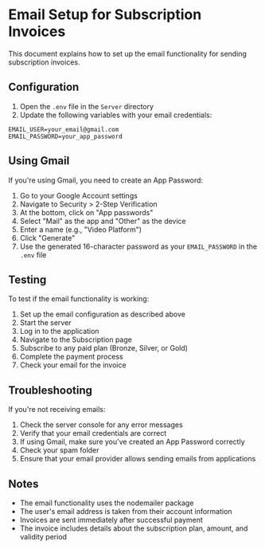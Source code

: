 # Email Setup for Subscription Invoices

This document explains how to set up the email functionality for sending subscription invoices.

## Configuration

1. Open the `.env` file in the `Server` directory
2. Update the following variables with your email credentials:

```
EMAIL_USER=your_email@gmail.com
EMAIL_PASSWORD=your_app_password
```

## Using Gmail

If you're using Gmail, you need to create an App Password:

1. Go to your Google Account settings
2. Navigate to Security > 2-Step Verification
3. At the bottom, click on "App passwords"
4. Select "Mail" as the app and "Other" as the device
5. Enter a name (e.g., "Video Platform")
6. Click "Generate"
7. Use the generated 16-character password as your `EMAIL_PASSWORD` in the `.env` file

## Testing

To test if the email functionality is working:

1. Set up the email configuration as described above
2. Start the server
3. Log in to the application
4. Navigate to the Subscription page
5. Subscribe to any paid plan (Bronze, Silver, or Gold)
6. Complete the payment process
7. Check your email for the invoice

## Troubleshooting

If you're not receiving emails:

1. Check the server console for any error messages
2. Verify that your email credentials are correct
3. If using Gmail, make sure you've created an App Password correctly
4. Check your spam folder
5. Ensure that your email provider allows sending emails from applications

## Notes

- The email functionality uses the nodemailer package
- The user's email address is taken from their account information
- Invoices are sent immediately after successful payment
- The invoice includes details about the subscription plan, amount, and validity period
